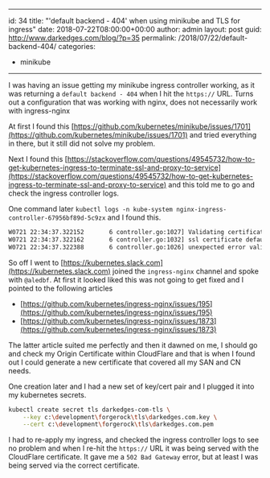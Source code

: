 
---
id: 34
title: "'default backend - 404' when using minikube and TLS for ingress"
date: 2018-07-22T08:00:00+00:00
author: admin
layout: post
guid: http://www.darkedges.com/blog/?p=35
permalink: /2018/07/22/default-backend-404/
categories:

- minikube
  
---

I was having an issue getting my minikube ingress controller working, as it was returning a `default backend - 404` when I hit the `https://` URL. Turns out a configuration that was working with nginx, does not necessarily work with ingress-nginx

At first I found this [https://github.com/kubernetes/minikube/issues/1701](https://github.com/kubernetes/minikube/issues/1701) and tried everything in there, but it still did not solve my problem.

Next I found this [https://stackoverflow.com/questions/49545732/how-to-get-kubernetes-ingress-to-terminate-ssl-and-proxy-to-service](https://stackoverflow.com/questions/49545732/how-to-get-kubernetes-ingress-to-terminate-ssl-and-proxy-to-service) and this told me to go and check the ingress controller logs. 

One command later `kubectl logs -n kube-system nginx-ingress-controller-67956bf89d-5c9zx` and I found this.

```bash
W0721 22:34:37.322152       6 controller.go:1027] Validating certificate against DNS names. This will be deprecated in a future version.
W0721 22:34:37.322162       6 controller.go:1032] ssl certificate default/darkedges-com-tls does not contain a Common Name or Subject Alternative Name for host as.tpp.forgerockdev.darkedges.com. Reason: x509: certificate is valid for *.darkedges.com, darkedges.com, not as.tpp.forgerockdev.darkedges.com
W0721 22:34:37.322388       6 controller.go:1026] unexpected error validating SSL certificate default/darkedges-com-tls for host as.bank.forgerockdev.darkedges.com. Reason: x509: certificate is valid for *.darkedges.com, darkedges.com, not as.bank.forgerockdev.darkedges.com
```

So off I went to [https://kubernetes.slack.com](https://kubernetes.slack.com) joined the `ingress-nginx` channel and spoke with `@aledbf`. At first it looked liked this was not going to get fixed and I pointed to the following articles

- [https://github.com/kubernetes/ingress-nginx/issues/195](https://github.com/kubernetes/ingress-nginx/issues/195)
- [https://github.com/kubernetes/ingress-nginx/issues/1873](https://github.com/kubernetes/ingress-nginx/issues/1873)

The latter article suited me perfectly and then it dawned on me, I should go and check my Origin Certificate within CloudFlare and that is when I found out I could generate a new certificate that covered all my SAN and CN needs. 

One creation later and I had a new set of key/cert pair and I plugged it into my kubernetes secrets.

```bash
kubectl create secret tls darkedges-com-tls \
    --key c:\development\forgerock\tls\darkedges.com.key \
    --cert c:\development\forgerock\tls\darkedges.com.pem
```

I had to re-apply my ingress, and checked the ingress controller logs to see no problem and when I re-hit the `https://` URL it was being served with the CloudFlare certificate. It gave me a `502 Bad Gateway` error, but at least I was being served via the correct certificate.